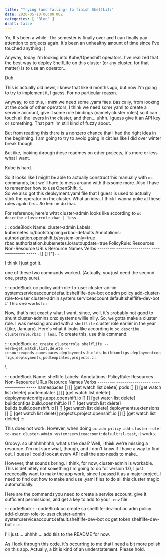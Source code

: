```yaml
---
title: "Trying (and failing) to finish ShelfLife"
date: 2020-05-10T00:00:00Z
categories: [ "Blog" ]
draft: false
---
```


Yo, It's been a while. The semester is finally over and I can finally
pay attention to projects again. It's been an unhealthy amount of time
since I've touched anything :(

Anyway, today I'm looking into Kube/Openshift operators. I've realized
that the best way to deploy ShelfLife on this cluster (or any cluster,
for that matter) is to use an operator...

Duh.

This is actually old news, I knew that like 6 months ago, but now I'm
going to try to implement it, I guess. For no particular reason.

Anyway, to do this, I think we need some .yaml files. Basically, from
looking at the code of other operators, I think we need some yaml to
create a service account, give it some role bindings (namely cluster
roles) so it can touch all the levers in the cluster, and then... uhhh.
I guess give it an API key or something. That part I'm still kind of
fuzzy about.

But from reading this there is a nonzero chance that I had the right
idea in the beginning. I am going to try to avoid going in circles like
I did over winter break though.

But like, looking through these readmes on other projects, it's more or
less what I want.

Kube is hard.

So it looks like I might be able to actually construct this manually
with `oc` commands, but we\'ll have to mess around with this some more.
Also I have to remember how to use OpenShift. :L\
So we also got this deployment.yaml file that I guess is used to
actually stick the operator on the cluster. What an idea. I think I
wanna poke at these roles again first. So lemme do that.

For reference, here's what cluster-admin looks like according to
`oc describe clusterrole.rbac | less`

::: codeBlock
    Name:         cluster-admin
    Labels:       kubernetes.io/bootstrapping=rbac-defaults
    Annotations:  authorization.openshift.io/system-only=true
                  rbac.authorization.kubernetes.io/autoupdate=true
    PolicyRule:
      Resources  Non-Resource URLs  Resource Names  Verbs
      ---------  -----------------  --------------  -----
      *.*        []                 []              [*]
:::

I think I just got it.

one of these two commands worked. (Actually, you just need the second
one, pretty sure).

::: codeBlock
    oc policy add-role-to-user cluster-admin system:serviceaccount:default:shelflife-dev-bot
    oc adm policy add-cluster-role-to-user cluster-admin system:serviceaccount:default:shelflife-dev-bot # This one works!
:::

Now, that's not exactly what I want, since, well, it's probably not good
to shunt cluster-admins onto systems willie nilly. So, we gotta make a
cluster role. I was messing around with a `shelflife` cluster role
earlier in the year (Like, January). Here's what it looks like according
to `oc describe clusterrole.rbac | less`. To create this, use this
command:

::: codeBlock
`oc create clusterrole shelflife --verb=get,watch,list,delete --resource=pods,namespaces,deployments,builds,buildconfigs,deploymentconfigs,deployments,podtemplates,projects`.
:::

\

::: codeBlock
    Name:         shelflife
    Labels:       <none>
    Annotations:  <none>
    PolicyRule:
      Resources                            Non-Resource URLs  Resource Names  Verbs
      ---------                            -----------------  --------------  -----
      namespaces                           []                 []              [get watch list delete]
      pods                                 []                 []              [get watch list delete]
      podtemplates                         []                 []              [get watch list delete]
      deploymentconfigs.apps.openshift.io  []                 []              [get watch list delete]
      buildconfigs.build.openshift.io      []                 []              [get watch list delete]
      builds.build.openshift.io            []                 []              [get watch list delete]
      deployments.extensions               []                 []              [get watch list delete]
      projects.project.openshift.io        []                 []              [get watch list delete]
:::

This does not work. However, when doing
`oc adm policy add-cluster-role-to-user cluster-admin system:serviceaccount:default:sl-test`,
it works.

Groovy. so uhhhhhhhhh, what's the deal? Well, I think we're missing a
resource. I'm not sure what, though, and I don't know if I have a way to
find out. I guess I could look at every API call the app needs to
make...

However, that sounds boring. I think, for now, cluster-admin is
workable. This is definitely not something I'm going to do for version
1.0, I just reeeeeallly want to make the app work, since I passed it as
a major project. I need to find out how to make and use .yaml files to
do all this cluster magic automatically.

Here are the commands you need to create a service account, give it
sufficient permissions, and get a key to add to your `.env` file:

::: codeBlock
::: codeBlock
    oc create sa shelflife-dev-bot
    oc adm policy add-cluster-role-to-user cluster-admin system:serviceaccount:default:shelflife-dev-bot
    oc get token shelflife-dev-bot
:::
:::

I'll just.... uhhhh.... add this to the README for now.

As I look through this code, it's occurring to me that I need a bit more
polish on this app. Actually, a bit is kind of an understatement. Please
hold.
